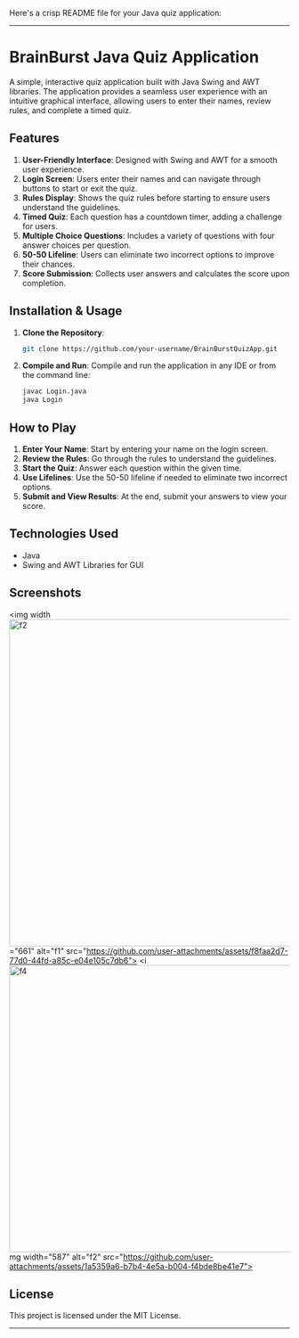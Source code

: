 Here's a crisp README file for your Java quiz application:

---

# BrainBurst Java Quiz Application

A simple, interactive quiz application built with Java Swing and AWT libraries. The application provides a seamless user experience with an intuitive graphical interface, allowing users to enter their names, review rules, and complete a timed quiz.

## Features

1. **User-Friendly Interface**: Designed with Swing and AWT for a smooth user experience.
2. **Login Screen**: Users enter their names and can navigate through buttons to start or exit the quiz.
3. **Rules Display**: Shows the quiz rules before starting to ensure users understand the guidelines.
4. **Timed Quiz**: Each question has a countdown timer, adding a challenge for users.
5. **Multiple Choice Questions**: Includes a variety of questions with four answer choices per question.
6. **50-50 Lifeline**: Users can eliminate two incorrect options to improve their chances.
7. **Score Submission**: Collects user answers and calculates the score upon completion.

## Installation & Usage

1. **Clone the Repository**:
   ```bash
   git clone https://github.com/your-username/BrainBurstQuizApp.git
   ```
2. **Compile and Run**:
   Compile and run the application in any IDE or from the command line:
   ```bash
   javac Login.java
   java Login
   ```

## How to Play

1. **Enter Your Name**: Start by entering your name on the login screen.
2. **Review the Rules**: Go through the rules to understand the guidelines.
3. **Start the Quiz**: Answer each question within the given time.
4. **Use Lifelines**: Use the 50-50 lifeline if needed to eliminate two incorrect options.
5. **Submit and View Results**: At the end, submit your answers to view your score.

## Technologies Used

- Java
- Swing and AWT Libraries for GUI

## Screenshots


<img width<img width="587" alt="f2" src="https://github.com/user-attachments/assets/c53ada97-0af6-4a65-b452-d338ef8eade7">
="661" alt="f1" src="https://github.com/user-attachments/assets/f8faa2d7-77d0-44fd-a85c-e04e105c7db6">
<i<img width="515" alt="f4" src="https://github.com/user-attachments/assets/487a9970-c067-42dc-9e8e-228f039e7a31">
mg width="587" alt="f2" src="https://github.com/user-attachments/assets/1a5359a6-b7b4-4e5a-b004-f4bde8be41e7">

## License

This project is licensed under the MIT License.

---

